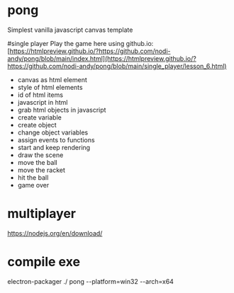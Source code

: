 # pong
Simplest vanilla javascript canvas template

#single player
Play the game here using github.io: [https://htmlpreview.github.io/?https://github.com/nodi-andy/pong/blob/main/index.html](https://htmlpreview.github.io/?https://github.com/nodi-andy/pong/blob/main/single_player/lesson_6.html)

- canvas as html element
- style of html elements
- id of html items
- javascript in html
- grab html objects in javascript
- create variable
- create object
- change object variables
- assign events to functions
- start and keep rendering
- draw the scene
- move the ball
- move the racket
- hit the ball
- game over

# multiplayer

https://nodejs.org/en/download/

# compile exe

electron-packager ./ pong --platform=win32 --arch=x64
